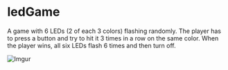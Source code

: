# ledGame
A game with 6 LEDs (2 of each 3 colors) flashing randomly. The player has to press a button and try to hit it 3 times in a row on the same color. When the player wins, all six LEDs flash 6 times and then turn off. 

![Imgur](https://i.imgur.com/eTAEWlp.jpg?1)
